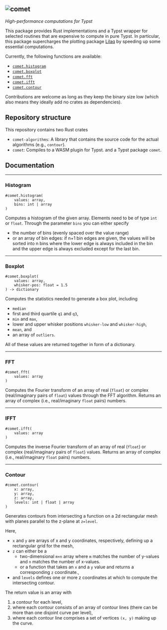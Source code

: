 ![comet](https://github.com/user-attachments/assets/fb835102-9e98-47d0-8e89-ef7da156c5b7)
---

_High-performance computations for Typst_


This package provides Rust implementations and a Typst wrapper for selected routines that are expensive to compute in pure Typst. 
In particular, this package supercharges the plotting package [Lilaq](https://lilaq.org/) by speeding up some essential computations. 


Currently, the following functions are available:
- [`comet.histogram`](#histogram)
- [`comet.boxplot`](#boxplot)
- [`comet.fft`](#fft)
- [`comet.ifft`](#ifft)
- [`comet.contour`](#contour)

Contributions are welcome as long as they keep the binary size low (which also means they ideally add no crates as dependencies). 

## Repository structure

This repository contains two Rust crates
- `comet-algorithms`: A library that contains the source code for the actual algorithms (e.g., `contour`). 
- `comet`: Compiles to a WASM plugin for Typst. 
and a Typst package `comet`. 


## Documentation


---
### Histogram
```typ
#comet.histogram(
    values: array,
    bins: int | array
)
```
Computes a histogram of the given array. Elements need to be of type `int` or `float`. Through the parameter `bins` you can either specify 
- the number of bins (evenly spaced over the value range) 
- or an array of bin edges: if n+1 bin edges are given, the values will be sorted into n bins where the lower edge is always included in the bin and the upper edge is always excluded except for the last bin. 


---
### Boxplot
```typ
#comet.boxplot(
    values: array,
    whisker-pos: float = 1.5
) -> dictionary
```
Computes the statistics needed to generate a box plot, including
- `median`
- first and third quartile `q1` and `q3`,
- `min` and `max`,
- lower and upper whisker positions `whisker-low` and `whisker-high`,
- `mean`, and
- an array of `outliers`. 

All of these values are returned together in form of a dictionary. 



---
### FFT
```typ
#comet.fft(
    values: array
)
```
Computes the Fourier transform of an array of real (`float`) or complex (real/imaginary pairs of `float`) values through the FFT algorithm. Returns an array of complex (i.e., real/imaginary `float` pairs) numbers. 

---
### IFFT
```typ
#comet.ifft(
    values: array
)
```
Computes the inverse Fourier transform of an array of real (`float`) or complex (real/imaginary pairs of `float`) values. Returns an array of complex (i.e., real/imaginary `float` pairs) numbers. 

---
### Contour
```typ
#comet.contour(
    x: array,
    y: array,
    z: array,
    levels: int | float | array
)
```
Generates contours from intersecting a function on a 2d rectangular mesh
with planes parallel to the z-plane at `z=level`.

Here, 
- `x` and `y` are arrays of x and y coordinates, respectively, defining up a rectangular grid for the mesh, 
- `z` can either be a 
    - two-dimensional `m×n` array where `m` matches the number of y-values
    and `n` matches the number of x-values. 
    - or a function that takes an `x` and a `y` value and returns a 
    corresponding `z` coordinate.,
- and `levels` defines one or more z coordinates at which to compute the intersecting contour. 

The return value is an array with
1. a contour for each level, 
2. where each contour consists of an array of contour lines (there can be more 
   than one disjoint curve per level), 
3. where each contour line comprises a set of vertices `(x, y)` making up the curve. 

